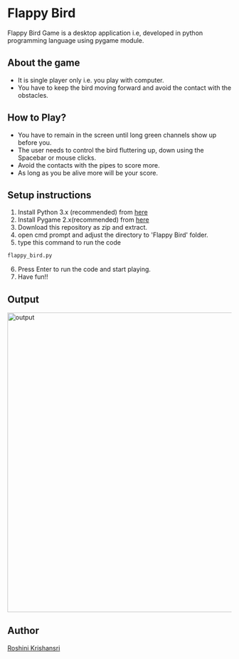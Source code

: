# Flappy Bird
Flappy Bird Game is a desktop application i.e, developed in python programming language using pygame module.

## About the game
- It is single player only i.e. you play with computer.
- You have to keep the bird moving forward and avoid the contact with the obstacles.

## How to Play?
- You have to remain in the screen until long green channels show up before you.
-  The user needs to control the bird fluttering up, down  using the Spacebar or mouse clicks. 
- Avoid the contacts with the pipes to score more.
- As long as you be alive more will be your score.


## Setup instructions
1. Install Python 3.x (recommended) from <a href="https://www.python.org/downloads/">here</a>
2. Install Pygame 2.x(recommended) from <a href="https://pypi.org/project/pygame/">here</a>
3. Download this repository as zip and extract.
4. open cmd prompt and adjust the directory to 'Flappy Bird' folder.
5. type this command to run the code<br>
```bash
flappy_bird.py
```
6. Press Enter to run the code and start playing.<br>
7. Have fun!!


## Output
<img width="711" height="672" alt="output" src="https://github.com/user-attachments/assets/80e80173-545b-4f56-aec6-91ef9ce87e70" />

## Author
<a href="https://github.com/RoshiniKrishnasri">Roshini Krishansri</a>
